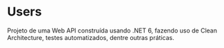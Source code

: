 # Users
Projeto de uma Web API construída usando .NET 6, fazendo uso de Clean Architecture, testes automatizados, dentre outras práticas.
